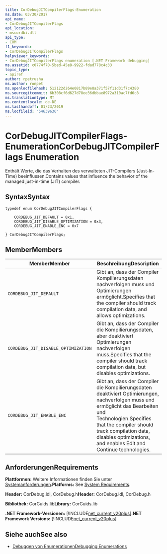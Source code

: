```yaml
---
title: CorDebugJITCompilerFlags-Enumeration
ms.date: 03/30/2017
api_name:
- CorDebugJITCompilerFlags
api_location:
- mscordbi.dll
api_type:
- COM
f1_keywords:
- CorDebugJITCompilerFlags
helpviewer_keywords:
- CorDebugJITCompilerFlags enumeration [.NET Framework debugging]
ms.assetid: c0774f70-5bed-45e8-9922-fdad778c4c33
topic_type:
- apiref
author: rpetrusha
ms.author: ronpet
ms.openlocfilehash: 512122d264e0817b89e8a371f57f11d31f7c4380
ms.sourcegitcommit: 6b308cf6d627d78ee36dbbae8972a310ac7fd6c8
ms.translationtype: MT
ms.contentlocale: de-DE
ms.lasthandoff: 01/23/2019
ms.locfileid: "54639636"
---
```

# <a name="cordebugjitcompilerflags-enumeration"></a><span data-ttu-id="78e81-102">CorDebugJITCompilerFlags-Enumeration</span><span class="sxs-lookup"><span data-stu-id="78e81-102">CorDebugJITCompilerFlags Enumeration</span></span>
<span data-ttu-id="78e81-103">Enthält Werte, die das Verhalten des verwalteten JIT-Compilers (Just-In-Time) beeinflussen.</span><span class="sxs-lookup"><span data-stu-id="78e81-103">Contains values that influence the behavior of the managed just-in-time (JIT) compiler.</span></span>  
  
## <a name="syntax"></a><span data-ttu-id="78e81-104">Syntax</span><span class="sxs-lookup"><span data-stu-id="78e81-104">Syntax</span></span>  
  
```  
typedef enum CorDebugJITCompilerFlags {  
  
    CORDEBUG_JIT_DEFAULT = 0x1,  
    CORDEBUG_JIT_DISABLE_OPTIMIZATION = 0x3,  
    CORDEBUG_JIT_ENABLE_ENC = 0x7  
  
} CorDebugJITCompilerFlags;  
```  
  
## <a name="members"></a><span data-ttu-id="78e81-105">Member</span><span class="sxs-lookup"><span data-stu-id="78e81-105">Members</span></span>  
  
|<span data-ttu-id="78e81-106">Member</span><span class="sxs-lookup"><span data-stu-id="78e81-106">Member</span></span>|<span data-ttu-id="78e81-107">Beschreibung</span><span class="sxs-lookup"><span data-stu-id="78e81-107">Description</span></span>|  
|------------|-----------------|  
|`CORDEBUG_JIT_DEFAULT`|<span data-ttu-id="78e81-108">Gibt an, dass der Compiler Kompilierungsdaten nachverfolgen muss und Optimierungen ermöglicht.</span><span class="sxs-lookup"><span data-stu-id="78e81-108">Specifies that the compiler should track compilation data, and allows optimizations.</span></span>|  
|`CORDEBUG_JIT_DISABLE_OPTIMIZATION`|<span data-ttu-id="78e81-109">Gibt an, dass der Compiler die Kompilierungsdaten, aber deaktiviert Optimierungen nachverfolgen muss.</span><span class="sxs-lookup"><span data-stu-id="78e81-109">Specifies that the compiler should track compilation data, but disables optimizations.</span></span>|  
|`CORDEBUG_JIT_ENABLE_ENC`|<span data-ttu-id="78e81-110">Gibt an, dass der Compiler die Kompilierungsdaten deaktiviert Optimierungen, nachverfolgen muss und ermöglicht das Bearbeiten und Technologien.</span><span class="sxs-lookup"><span data-stu-id="78e81-110">Specifies that the compiler should track compilation data, disables optimizations, and enables Edit and Continue technologies.</span></span>|  
  
## <a name="requirements"></a><span data-ttu-id="78e81-111">Anforderungen</span><span class="sxs-lookup"><span data-stu-id="78e81-111">Requirements</span></span>  
 <span data-ttu-id="78e81-112">**Plattformen:** Weitere Informationen finden Sie unter [Systemanforderungen](../../../../docs/framework/get-started/system-requirements.md).</span><span class="sxs-lookup"><span data-stu-id="78e81-112">**Platforms:** See [System Requirements](../../../../docs/framework/get-started/system-requirements.md).</span></span>  
  
 <span data-ttu-id="78e81-113">**Header:** CorDebug.idl, CorDebug.h</span><span class="sxs-lookup"><span data-stu-id="78e81-113">**Header:** CorDebug.idl, CorDebug.h</span></span>  
  
 <span data-ttu-id="78e81-114">**Bibliothek:** CorGuids.lib</span><span class="sxs-lookup"><span data-stu-id="78e81-114">**Library:** CorGuids.lib</span></span>  
  
 <span data-ttu-id="78e81-115">**.NET Framework-Versionen:** [!INCLUDE[net_current_v20plus](../../../../includes/net-current-v20plus-md.md)]</span><span class="sxs-lookup"><span data-stu-id="78e81-115">**.NET Framework Versions:** [!INCLUDE[net_current_v20plus](../../../../includes/net-current-v20plus-md.md)]</span></span>  
  
## <a name="see-also"></a><span data-ttu-id="78e81-116">Siehe auch</span><span class="sxs-lookup"><span data-stu-id="78e81-116">See also</span></span>
- [<span data-ttu-id="78e81-117">Debuggen von Enumerationen</span><span class="sxs-lookup"><span data-stu-id="78e81-117">Debugging Enumerations</span></span>](../../../../docs/framework/unmanaged-api/debugging/debugging-enumerations.md)
